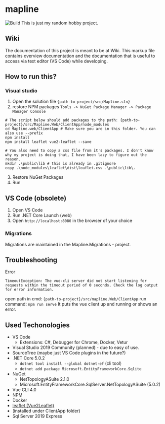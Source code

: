 # mapline
![Build](https://github.com/saku-kaarakainen/mapline/workflows/main/badge.svg)
This is just my random hobby project. 


 ## Wiki
 The documentation of this project is meant to be at Wiki. This markup file contains overview documentation and the documentation that is useful to access via text editor (VS Code) while developing.

## How to run this?
### Visual studio
1. Open the solution file `{path-to-project/src/Mapline.sln}`
2. restore NPM packages `Tools -> NuGet Package Manager -> Package Manager Console`
```batch
# The script below should add packages to the path: {path-to-project}/src/Mapline.Web/ClientApp/node_modules
cd Mapline.web/ClientApp # Make sure you are in this folder. You can also use --prefix
npm install
npm install leaflet vue2-leaflet --save

# You also need to copy a css file from it's packages. I don't know why my project is doing that, I have been lazy to figure out the reason.
mkdir .\public\lib # this is already in .gitignore
copy .\node_modules\leaflet\dist\leaflet.css .\public\lib\.
```
3. Restore NuGet Packages
4. Run

## VS Code (obsolete)
 1. Open VS Code
 2. Run .NET Core Launch (web)
 3. Open `http://localhost:8080` in the browser of your choice 

### Migrations
Migrations are maintained in the Mapline.Migrations - project.

## Troubleshooting
Error
```
TimeoutException: The vue-cli server did not start listening for requests within the timeout period of 0 seconds. Check the log output for error information.
```
open path in cmd: `{path-to-project}/src/mapline.Web/ClientApp`
run command: `npm run serve`
It puts the vue client up and running or shows an error.

## Used Techonologies
 - VS Code
     - Extensions: C#, Debugger for Chrome, Docker, Vetur
 - Visual Studio 2019 Community (planned) - due to easy of use.
 - SourceTree (maybe just VS Code plugins in the future?)
 - .NET Core 5.0.2
     - `dotnet tool install --global dotnet-ef` (cli tool)
     - `dotnet add package Microsoft.EntityFrameworkCore.Sqlite`
 - NuGet
     - NetTopologyASuite 2.1.0
     - Microsoft.EntityFrameworkCore.SqlServer.NetTopologyASuite (5.0.2)
 - Vue CLI 4.0
 - NPM
 - Docker
 - [leaflet (Vue2Leaflet)](https://github.com/vue-leaflet/Vue2Leaflet)
 - (installed under ClientApp folder)
 - Sql Server 2019 Express